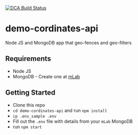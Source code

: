 [![DCA Build Status](https://circleci.com/gh/musale/demo-cordinates-api.svg?style=shield&circle-token=4be9362291fab25bbcabf855ced6c6273b33ef50 "DCA Build Status")]((https://circleci.com/gh/musale/demo-cordinates-api))
# demo-cordinates-api

Node JS and MongoDB app that geo-fences and geo-filters

## Requirements
* Node JS
* MongoDB - Create one at [mLab](https://mlab.com)

## Getting Started
* Clone this repo
* `cd demo-cordinates-api` and run `npm install`
* `cp .env_sample .env`
* Fill out the `.env` file with details from your `mLab` MongoDB
* run `npm start`
